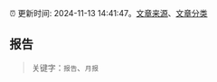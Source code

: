 :alarm_clock: 更新时间: 2024-11-13 14:41:47。[文章来源](/README.md)、[文章分类](/TAGS.md)

## 报告


> 关键字：`报告`、`月报`



